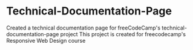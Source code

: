 # Technical-Documentation-Page
Created a technical documentation page for freeCodeCamp's technical-documentation-page project
This project is created for freecodecamp's Responsive Web Design course 
